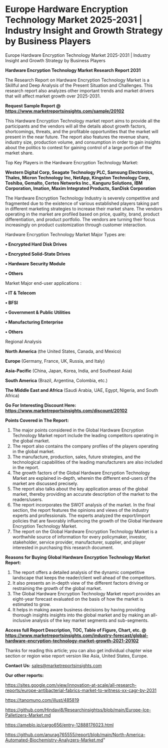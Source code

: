 # Europe Hardware Encryption Technology Market 2025-2031 | Industry Insight and Growth Strategy by Business Players
Europe Hardware Encryption Technology Market 2025-2031 | Industry Insight and Growth Strategy by Business Players

<strong>Hardware Encryption Technology Market Research Report 2031</strong>

The Research Report on Hardware Encryption Technology Market is a Skillful and Deep Analysis of the Present Situation and Challenges. This research report also analyzes other important trends and market drivers that will affect market growth over 2025-2031.

<strong>Request Sample Report @ <a href=https://www.marketreportsinsights.com/sample/20102>https://www.marketreportsinsights.com/sample/20102</a></strong>

This Hardware Encryption Technology market report aims to provide all the participants and the vendors will all the details about growth factors, shortcomings, threats, and the profitable opportunities that the market will present in the near future. The report also features the revenue share, industry size, production volume, and consumption in order to gain insights about the politics to contest for gaining control of a large portion of the market share.

Top Key Players in the Hardware Encryption Technology Market:

<strong>Western Digital Corp, Seagate Technology PLC, Samsung Electronics, Thales, Micron Technology Inc, NetApp, Kingston Technology Corp, Toshiba, Gemalto, Certes Networks Inc., Kanguru Solutions, IBM Corporation, Imation, Maxim Integrated Products, SanDisk Corporation</strong>

The Hardware Encryption Technology Industry is severely competitive and fragmented due to the existence of various established players taking part in different marketing strategies to increase their market share. The vendors operating in the market are profiled based on price, quality, brand, product differentiation, and product portfolio. The vendors are turning their focus increasingly on product customization through customer interaction.

Hardware Encryption Technology Market Major Types are:

<strong>• Encrypted Hard Disk Drives

• Encrypted Solid-State Drives

• Hardware Security Module

• Others</strong>

Market Major end-user applications :

<strong>• IT & Telecom

• BFSI

• Government & Public Utilities

• Manufacturing Enterprise

• Others</strong>

Regional Analysis

</u><strong><b>North America</b></strong> (the United States, Canada, and Mexico)

<strong><b>Europe </b></strong>(Germany, France, UK, Russia, and Italy)

<strong><b>Asia-Pacific</b></strong> (China, Japan, Korea, India, and Southeast Asia)

<strong><b>South America</b></strong> (Brazil, Argentina, Colombia, etc.)

<strong><b>The Middle East and Africa</b></strong> (Saudi Arabia, UAE, Egypt, Nigeria, and South Africa)

<strong>Go For Interesting Discount Here: <a href=https://www.marketreportsinsights.com/discount/20102>https://www.marketreportsinsights.com/discount/20102</a></strong>

<strong>Points Covered in The Report:</strong>
<ol>
  <li>The major points considered in the Global Hardware Encryption Technology Market report include the leading competitors operating in the global market.</li>
  <li>The report also contains the company profiles of the players operating in the global market.</li>
  <li>The manufacture, production, sales, future strategies, and the technological capabilities of the leading manufacturers are also included in the report.</li>
  <li>The growth factors of the Global Hardware Encryption Technology Market are explained in-depth, wherein the different end-users of the market are discussed precisely.</li>
  <li>The report also talks about the key application areas of the global market, thereby providing an accurate description of the market to the readers/users.</li>
  <li>The report incorporates the SWOT analysis of the market. In the final section, the report features the opinions and views of the industry experts and professionals. The experts analyzed the export/import policies that are favorably influencing the growth of the Global Hardware Encryption Technology Market.</li>
  <li>The report on the Global Hardware Encryption Technology Market is a worthwhile source of information for every policymaker, investor, stakeholder, service provider, manufacturer, supplier, and player interested in purchasing this research document.</li>
</ol>
<strong>Reasons for Buying Global Hardware Encryption Technology Market Report:</strong>

<ol>
  <li>The report offers a detailed analysis of the dynamic competitive landscape that keeps the reader/client well ahead of the competitors.</li>
  <li>It also presents an in-depth view of the different factors driving or restraining the growth of the global market.</li>
  <li>The Global Hardware Encryption Technology Market report provides an eight-year forecast evaluated on the basis of how the market is estimated to grow.</li>
  <li>It helps in making aware business decisions by having providing thorough insights insights into the global market and by making an all-inclusive analysis of the key market segments and sub-segments.</li>
</ol>
<strong>Access full Report Description, TOC, Table of Figure, Chart, etc. @ <a href=https://www.marketreportsinsights.com/industry-forecast/global-hardware-encryption-technology-market-growth-2021-20102>https://www.marketreportsinsights.com/industry-forecast/global-hardware-encryption-technology-market-growth-2021-20102</a></strong>


Thanks for reading this article; you can also get individual chapter wise section or region wise report version like Asia, United States, Europe.

<strong>Contact Us:</strong>
sales@marketreportsinsights.com

<strong>Our other reports:</strong>

<a href=https://sites.google.com/view/innovation-at-scale/all-research-reports/europe-antibacterial-fabrics-market-to-witness-xx-cagr-by-2031>https://sites.google.com/view/innovation-at-scale/all-research-reports/europe-antibacterial-fabrics-market-to-witness-xx-cagr-by-2031</a>

<a href=https://tanomuno.com/illust/485819>https://tanomuno.com/illust/485819</a>

<a href=https://github.com/Hindavi8/Researchinsightss/blob/main/Europe-Ice-Palletizers-Market.md>https://github.com/Hindavi8/Researchinsightss/blob/main/Europe-Ice-Palletizers-Market.md</a>

<a href=https://ameblo.jp/cargo656/entry-12888176023.html>https://ameblo.jp/cargo656/entry-12888176023.html</a>

<a href=https://github.com/anurag765555/report/blob/main/North-America-Automated-Biochemistry-Analyzers-Market.md>https://github.com/anurag765555/report/blob/main/North-America-Automated-Biochemistry-Analyzers-Market.md</a>"
